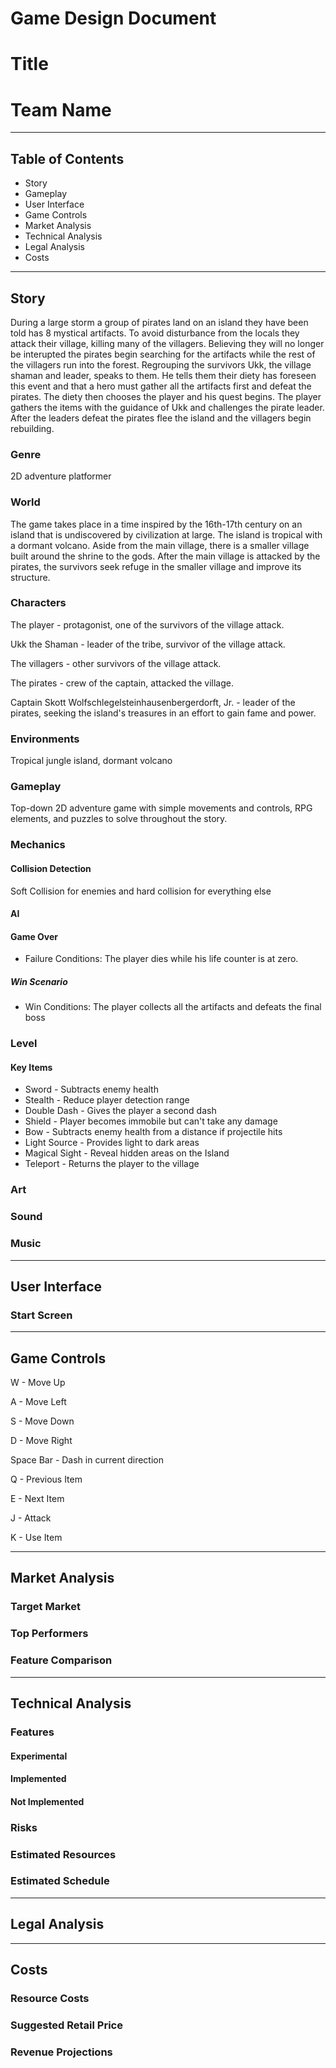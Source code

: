 # Game Design Document

# Title

# Team Name

---

## Table of Contents

* Story
* Gameplay
* User Interface
* Game Controls
* Market Analysis
* Technical Analysis
* Legal Analysis
* Costs

---

## Story
During a large storm a group of pirates land on an island they have been told has 8 mystical artifacts. To avoid disturbance from the locals they attack their village, killing many of the villagers. Believing they will no longer be interupted the pirates begin searching for the artifacts while the rest of the villagers run into the forest. Regrouping the survivors Ukk, the village shaman and leader, speaks to them. He tells them their diety has foreseen this event and that a hero must gather all the artifacts first and defeat the pirates. The diety then chooses the player and his quest begins. The player gathers the items with the guidance of Ukk and challenges the pirate leader. After the leaders defeat the pirates flee the island and the villagers begin rebuilding.
### Genre
2D adventure platformer
### World
The game takes place in a time inspired by the 16th-17th century on an island that is undiscovered by civilization at large. The island is tropical with a dormant volcano. Aside from the main village, there is a smaller village built around the shrine to the gods. After the main village is attacked by the pirates, the survivors seek refuge in the smaller village and improve its structure.
### Characters
The player - protagonist, one of the survivors of the village attack.

Ukk the Shaman - leader of the tribe, survivor of the village attack.

The villagers - other survivors of the village attack.

The pirates - crew of the captain, attacked the village.

Captain Skott Wolfschlegelsteinhausenbergerdorft, Jr. - leader of the pirates, seeking the island's treasures in an effort to gain fame and power.
### Environments
Tropical jungle island, dormant volcano
### Gameplay
Top-down 2D adventure game with simple movements and controls, RPG elements, and puzzles to solve throughout the story.
### Mechanics

#### Collision Detection
Soft Collision for enemies and hard collision for everything else

#### AI

#### Game Over
* Failure Conditions: The player dies while his life counter is at zero.
   
##### Win Scenario
* Win Conditions: The player collects all the artifacts and defeats the final boss

### Level

#### Key Items
* Sword - Subtracts enemy health
* Stealth - Reduce player detection range
* Double Dash - Gives the player a second dash
* Shield - Player becomes immobile but can't take any damage
* Bow - Subtracts enemy health from a distance if projectile hits
* Light Source - Provides light to dark areas
* Magical Sight - Reveal hidden areas on the Island
* Teleport - Returns the player to the village

### Art

### Sound

### Music

---
## User Interface

### Start Screen

---
## Game Controls
W - Move Up

A - Move Left

S - Move Down

D - Move Right

Space Bar - Dash in current direction

Q - Previous Item

E - Next Item

J - Attack

K - Use Item

---
## Market Analysis

### Target Market

### Top Performers

### Feature Comparison
---
## Technical Analysis

### Features

#### Experimental

#### Implemented

#### Not Implemented

### Risks

### Estimated Resources

### Estimated Schedule
---
## Legal Analysis
---
## Costs

### Resource Costs

### Suggested Retail Price

### Revenue Projections
